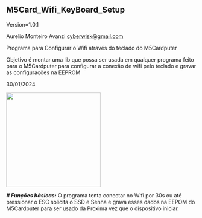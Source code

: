 ## M5Card_Wifi_KeyBoard_Setup

Version=1.0.1

Aurelio Monteiro Avanzi <cyberwisk@gmail.com>

Programa para Configurar o Wifi através do teclado do M5Cardputer

Objetivo é montar uma lib que possa ser usada em qualquer programa feito para o M5Cardputer para configurar a conexão de wifi pelo teclado e gravar as configurações na EEPROM 

30/01/2024

<img src="https://github.com/cyberwisk/M5Card_Wifi_KeyBoard_Setup/assets/3136312/ec5c9b5a-002d-45fe-8377-54e20862fccf" width="250">


***# Funções básicas:***
O programa tenta conectar no Wifi por 30s ou até pressionar o ESC
solicita o SSD e Senha e grava esses dados na EEPOM do M5Cardputer para ser usado da Proxima vez que o dispositivo iniciar.
